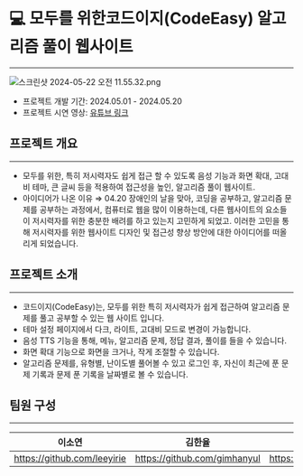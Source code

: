 # 💻 모두를 위한코드이지(CodeEasy) 알고리즘 풀이 웹사이트

---

![스크린샷 2024-05-22 오전 11.55.32.png](https://prod-files-secure.s3.us-west-2.amazonaws.com/1b96310c-5e86-41d2-80e1-492d949168e1/8bb1b644-2cf0-40f5-ba59-33c4663d7a51/%E1%84%89%E1%85%B3%E1%84%8F%E1%85%B3%E1%84%85%E1%85%B5%E1%86%AB%E1%84%89%E1%85%A3%E1%86%BA_2024-05-22_%E1%84%8B%E1%85%A9%E1%84%8C%E1%85%A5%E1%86%AB_11.55.32.png)

- 프로젝트 개발 기간: 2024.05.01 - 2024.05.20
- 프로젝트 시연 영상: [유튜브 링크](https://www.youtube.com/watch?v=6yafEg4OOfE)

## 프로젝트 개요

---

- 모두를 위한, 특히 저시력자도 쉽게 접근 할 수 있도록 음성 기능과 화면 확대, 고대비 테마, 큰 글씨 등을 적용하여 접근성을 높인, 알고리즘 풀이 웹사이트.
- 아이디어가 나온 이유 ⇒ 04.20 장애인의 날을 맞아, 코딩을 공부하고, 알고리즘 문제를 공부하는 과정에서, 컴퓨터로 웹을 많이 이용하는데, 다른 웹사이트의 요소들이 저시력자를 위한 충분한 배려를 하고 있는지 고민하게 되었고. 이러한 고민을 통해 저시력자를 위한 웹사이트 디자인 및 접근성 향상 방안에 대한 아이디어를 떠올리게 되었습니다.

## 프로젝트 소개

---

- 코드이지(CodeEasy)는, 모두를 위한 특히 저시력자가 쉽게 접근하여 알고리즘 문제를 풀고 공부할 수 있는 웹 사이트 입니다.
- 테마 설정 페이지에서 다크, 라이트, 고대비 모드로 변경이 가능합니다.
- 음성 TTS 기능을 통해, 메뉴, 알고리즘 문제, 정답 결과, 풀이를 들을 수 있습니다.
- 화면 확대 기능으로 화면을 크거나, 작게 조절할 수 있습니다.
- 알고리즘 문제를, 유형별, 난이도별 풀어볼 수 있고 로그인 후, 자신이 최근에 푼 문제 기록과 문제 푼 기록을 날짜별로 볼 수 있습니다.

## 팀원 구성

---

| 이소연 | 김한율 | 장유태 |
| --- | --- | --- |
| https://github.com/leeyirie | https://github.com/gimhanyul | https://github.com/jangyootae |

